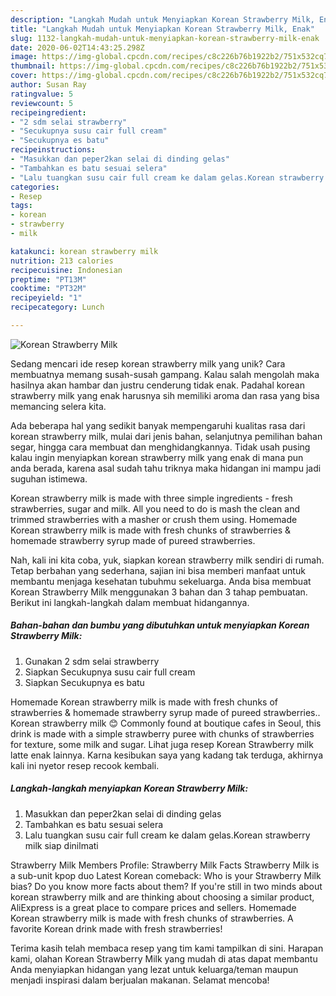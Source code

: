 ```yaml
---
description: "Langkah Mudah untuk Menyiapkan Korean Strawberry Milk, Enak"
title: "Langkah Mudah untuk Menyiapkan Korean Strawberry Milk, Enak"
slug: 1132-langkah-mudah-untuk-menyiapkan-korean-strawberry-milk-enak
date: 2020-06-02T14:43:25.298Z
image: https://img-global.cpcdn.com/recipes/c8c226b76b1922b2/751x532cq70/korean-strawberry-milk-foto-resep-utama.jpg
thumbnail: https://img-global.cpcdn.com/recipes/c8c226b76b1922b2/751x532cq70/korean-strawberry-milk-foto-resep-utama.jpg
cover: https://img-global.cpcdn.com/recipes/c8c226b76b1922b2/751x532cq70/korean-strawberry-milk-foto-resep-utama.jpg
author: Susan Ray
ratingvalue: 5
reviewcount: 5
recipeingredient:
- "2 sdm selai strawberry"
- "Secukupnya susu cair full cream"
- "Secukupnya es batu"
recipeinstructions:
- "Masukkan dan peper2kan selai di dinding gelas"
- "Tambahkan es batu sesuai selera"
- "Lalu tuangkan susu cair full cream ke dalam gelas.Korean strawberry milk siap dinilmati"
categories:
- Resep
tags:
- korean
- strawberry
- milk

katakunci: korean strawberry milk 
nutrition: 213 calories
recipecuisine: Indonesian
preptime: "PT13M"
cooktime: "PT32M"
recipeyield: "1"
recipecategory: Lunch

---
```



![Korean Strawberry Milk](https://img-global.cpcdn.com/recipes/c8c226b76b1922b2/751x532cq70/korean-strawberry-milk-foto-resep-utama.jpg)

Sedang mencari ide resep korean strawberry milk yang unik? Cara membuatnya memang susah-susah gampang. Kalau salah mengolah maka hasilnya akan hambar dan justru cenderung tidak enak. Padahal korean strawberry milk yang enak harusnya sih memiliki aroma dan rasa yang bisa memancing selera kita.

Ada beberapa hal yang sedikit banyak mempengaruhi kualitas rasa dari korean strawberry milk, mulai dari jenis bahan, selanjutnya pemilihan bahan segar, hingga cara membuat dan menghidangkannya. Tidak usah pusing kalau ingin menyiapkan korean strawberry milk yang enak di mana pun anda berada, karena asal sudah tahu triknya maka hidangan ini mampu jadi suguhan istimewa.

Korean strawberry milk is made with three simple ingredients - fresh strawberries, sugar and milk. All you need to do is mash the clean and trimmed strawberries with a masher or crush them using. Homemade Korean strawberry milk is made with fresh chunks of strawberries &amp; homemade strawberry syrup made of pureed strawberries.


Nah, kali ini kita coba, yuk, siapkan korean strawberry milk sendiri di rumah. Tetap berbahan yang sederhana, sajian ini bisa memberi manfaat untuk membantu menjaga kesehatan tubuhmu sekeluarga. Anda bisa membuat Korean Strawberry Milk menggunakan 3 bahan dan 3 tahap pembuatan. Berikut ini langkah-langkah dalam membuat hidangannya.

<!--inarticleads1-->

##### Bahan-bahan dan bumbu yang dibutuhkan untuk menyiapkan Korean Strawberry Milk:

1. Gunakan 2 sdm selai strawberry
1. Siapkan Secukupnya susu cair full cream
1. Siapkan Secukupnya es batu


Homemade Korean strawberry milk is made with fresh chunks of strawberries &amp; homemade strawberry syrup made of pureed strawberries.. Korean strawberry milk 😊 Commonly found at boutique cafes in Seoul, this drink is made with a simple strawberry puree with chunks of strawberries for texture, some milk and sugar. Lihat juga resep Korean Strawberry milk latte enak lainnya. Karna kesibukan saya yang kadang tak terduga, akhirnya kali ini nyetor resep recook kembali. 

<!--inarticleads2-->

##### Langkah-langkah menyiapkan Korean Strawberry Milk:

1. Masukkan dan peper2kan selai di dinding gelas
1. Tambahkan es batu sesuai selera
1. Lalu tuangkan susu cair full cream ke dalam gelas.Korean strawberry milk siap dinilmati


Strawberry Milk Members Profile: Strawberry Milk Facts Strawberry Milk is a sub-unit kpop duo Latest Korean comeback: Who is your Strawberry Milk bias? Do you know more facts about them? If you&#39;re still in two minds about korean strawberry milk and are thinking about choosing a similar product, AliExpress is a great place to compare prices and sellers. Homemade Korean strawberry milk is made with fresh chunks of strawberries. A favorite Korean drink made with fresh strawberries! 

Terima kasih telah membaca resep yang tim kami tampilkan di sini. Harapan kami, olahan Korean Strawberry Milk yang mudah di atas dapat membantu Anda menyiapkan hidangan yang lezat untuk keluarga/teman maupun menjadi inspirasi dalam berjualan makanan. Selamat mencoba!
